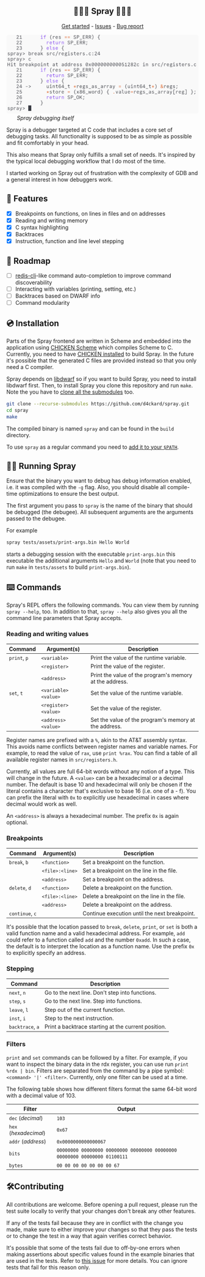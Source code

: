 <p align="center">
	<h2 align="center">🐛🐛🐛 Spray 🐛🐛🐛</h3>
 <p align="center">
  <a href="https://github.com/d4ckard/spray/#%EF%B8%8F-installation">Get started</a> -
  <a href="https://github.com/d4ckard/spray/issues">Issues</a> -
  <a href="https://github.com/d4ckard/spray/issues/new">Bug report</a>
 </p>
</p>

![Spray debugging itself](.assets/using_spray.png) 
&nbsp;&nbsp;&nbsp;&nbsp;&nbsp;&nbsp; *Spray debugging itself*

Spray is a debugger targeted at C code that includes a core set of debugging tasks. All functionality is supposed to be as simple as possible and fit comfortably in your head.

This also means that Spray only fulfills a small set of needs. It's inspired by the typical local debugging workflow that I do most of the time.

I started working on Spray out of frustration with the complexity of GDB and a general interest in how debuggers work.

## 🦾 Features

- [x] Breakpoints on functions, on lines in files and on addresses
- [x] Reading and writing memory
- [x] C syntax highlighting
- [x] Backtraces
- [x] Instruction, function and line level stepping

## 🚀 Roadmap 

- [ ] [redis-cli](https://redis.io/docs/ui/cli/)-like command auto-completion to improve command discoverability
- [ ] Interacting with variables (printing, setting, etc.)
- [ ] Backtraces based on DWARF info
- [ ] Command modularity

## 💿️ Installation

Parts of the Spray frontend are written in Scheme and embedded into the application
using [CHICKEN Scheme](https://www.call-cc.org/) which compiles Scheme to C. Currently,
you need to have [CHICKEN installed](https://code.call-cc.org/#download) to build Spray.
In the future it's possible that the generated C files are provided instead so that you
only need a C compiler.

Spray depends on [libdwarf](https://github.com/davea42/libdwarf-code/releases)
so if you want to build Spray, you need to install libdwarf first.
Then, to install Spray you clone this repository and run `make`. Note the you
have to [clone all the submodules](https://stackoverflow.com/a/4438292) too.

```sh
git clone --recurse-submodules https://github.com/d4ckard/spray.git
cd spray
make
```

The compiled binary is named `spray` and can be found in the `build` directory.

To use `spray` as a regular command you need to [add it to your `$PATH`](https://askubuntu.com/a/322773).

## 🏃‍♀️ Running Spray

Ensure that the binary you want to debug has debug information enabled, i.e. it was compiled with the `-g` flag. Also, you should disable all compile-time optimizations to ensure the best output.

The first argument you pass to `spray` is the name of the binary that should be debugged (the debugee). All subsequent arguments are the arguments passed to the debugee.

For example

```sh
spray tests/assets/print-args.bin Hello World
```

starts a debugging session with the executable `print-args.bin`
this executable the additional arguments `Hello` and `World`
(note that you need to run `make` in `tests/assets` to build
`print-args.bin`).

## ⌨️ Commands

Spray's REPL offers the following commands. You can view them by running `spray --help`, too. In addition to that, `spray --help` also gives you all the command line parameters that Spray accepts.

### Reading and writing values

| Command      | Argument(s)          | Description                                             |
|--------------|----------------------|---------------------------------------------------------|
| `print`, `p` | `<variable>`         | Print the value of the runtime variable.                |
|              | `<register>`         | Print the value of the register.                        |
|              | `<address>`          | Print the value of the program's memory at the address. |
| `set`, `t`   | `<variable> <value>` | Set the value of the runtime variable.                  |
|              | `<register> <value>` | Set the value of the register.                          |
|              | `<address> <value>`  | Set the value of the program's memory at the address.   |

Register names are prefixed with a `%`, akin to the AT&T assembly syntax. This avoids name conflicts between register names and variable names. For example, to read the value of `rax`, use `print %rax`. You can find a table of all available register names in `src/registers.h`.

Currently, all values are full 64-bit words without any notion of a type. This will change in the future. A `<value>` can be a hexadecimal or a decimal number. The default is base 10 and hexadecimal will only be chosen if the literal contains a character that's exclusive to base 16 (i.e. one of a - f). You can prefix the literal with `0x` to explicitly use hexadecimal in cases where decimal would work as well.

An `<address>` is always a hexadecimal number. The prefix `0x` is again optional.

### Breakpoints

| Command         | Argument(s)     | Description                                   |
|-----------------|-----------------|-----------------------------------------------|
| `break`, `b`    | `<function>`    | Set a breakpoint on the function.             |
|                 | `<file>:<line>` | Set a breakpoint on the line in the file.     |
|                 | `<address>`     | Set a breakpoint on the address.              |
| `delete`, `d`   | `<function>`    | Delete a breakpoint on the function.          |
|                 | `<file>:<line>` | Delete a breakpoint on the line in the file.  |
|                 | `<address>`     | Delete a breakpoint on the address.           |
| `continue`, `c` |                 | Continue execution until the next breakpoint. |

It's possible that the location passed to `break`, `delete`, `print`, or `set` is both a valid function name and a valid hexadecimal address. For example, `add` could refer to a function called `add` and the number `0xadd`. In such a case, the default is to interpret the location as a function name. Use the prefix `0x` to explicitly specify an address.

### Stepping

| Command          | Description                                         |
|------------------|-----------------------------------------------------|
| `next`, `n`      | Go to the next line. Don't step into functions.     |
| `step`, `s`      | Go to the next line. Step into functions.           |
| `leave`, `l`     | Step out of the current function.                   |
| `inst`, `i`      | Step to the next instruction.                       |
| `backtrace`, `a` | Print a backtrace starting at the current position. |

### Filters

`print` and `set` commands can be followed by a filter. For example, if you want to inspect the binary data in the rdx register, you can use run `print %rdx | bin`. Filters are separated from the command by a pipe symbol: `<command> '|' <filter>`. Currently, only one filter can be used at a time.

The following table shows how different filters format the same 64-bit word with a decimal value of 103.


| Filter                | Output                                                                    |
|-----------------------|---------------------------------------------------------------------------|
| `dec` (*decimal*)     | `103`                                                                     |
| `hex` (*hexadecimal*) | `0x67`                                                                    |
| `addr` (*address*)    | `0x0000000000000067`                                                      |
| `bits`                | `00000000 00000000 00000000 00000000 00000000 00000000 00000000 01100111` |
| `bytes`               | `00 00 00 00 00 00 00 67`                                                 |

## 🛠️Contributing

All contributions are welcome. Before opening a pull request, please run
the test suite locally to verify that your changes don't break any other
features.

If any of the tests fail because they are in conflict with the
change you made, make sure to either improve your changes so that they
pass the tests or to change the test in a way that again verifies correct
behavior.

It's possible that some of the tests fail due to off-by-one errors when
making assertions about specific values found in the example binaries that
are used in the tests. Refer to [this issue](https://github.com/d4ckard/spray/issues/2)
for more details. You can ignore tests that fail for this reason only.
